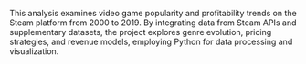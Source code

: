 This analysis examines video game popularity and profitability trends on the Steam platform from 2000 to 2019. By integrating data from Steam APIs and supplementary datasets, the project explores genre evolution, pricing strategies, and revenue models, employing Python for data processing and visualization.
